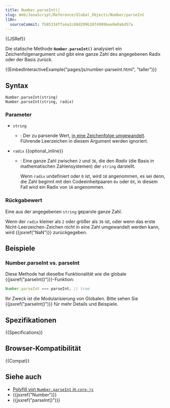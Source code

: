 ```yaml
---
title: Number.parseInt()
slug: Web/JavaScript/Reference/Global_Objects/Number/parseInt
l10n:
  sourceCommit: fb85334ffa4a2c88d209b1074909bee0e0abd57a
---
```


{{JSRef}}

Die statische Methode **`Number.parseInt()`** analysiert ein Zeichenfolgenargument und gibt eine ganze Zahl des angegebenen Radix oder der Basis zurück.

{{EmbedInteractiveExample("pages/js/number-parseint.html", "taller")}}

## Syntax

```js-nolint
Number.parseInt(string)
Number.parseInt(string, radix)
```

### Parameter

- `string`
  - : Der zu parsende Wert, [in eine Zeichenfolge umgewandelt](/de/docs/Web/JavaScript/Reference/Global_Objects/String#string_coercion). Führende Leerzeichen in diesem Argument werden ignoriert.
- `radix` {{optional_inline}}

  - : Eine ganze Zahl zwischen `2` und `36`, die den
    _Radix_ (die Basis in mathematischen Zahlensystemen) der
    `string` darstellt.

    Wenn `radix` undefiniert oder `0` ist, wird `10` angenommen, es sei denn, die Zahl beginnt mit den Codeeinheitpaaren `0x` oder `0X`, in diesem Fall wird ein Radix von `16` angenommen.

### Rückgabewert

Eine aus der angegebenen `string` geparste ganze Zahl.

Wenn der `radix` kleiner als `2` oder größer als `36` ist, oder wenn das erste Nicht-Leerzeichen-Zeichen nicht in eine Zahl umgewandelt werden kann,
wird {{jsxref("NaN")}} zurückgegeben.

## Beispiele

### Number.parseInt vs. parseInt

Diese Methode hat dieselbe Funktionalität wie die globale {{jsxref("parseInt()")}}-Funktion:

```js
Number.parseInt === parseInt; // true
```

Ihr Zweck ist die Modularisierung von Globalen. Bitte sehen Sie
{{jsxref("parseInt()")}} für mehr Details und Beispiele.

## Spezifikationen

{{Specifications}}

## Browser-Kompatibilität

{{Compat}}

## Siehe auch

- [Polyfill von `Number.parseInt` in `core-js`](https://github.com/zloirock/core-js#ecmascript-number)
- {{jsxref("Number")}}
- {{jsxref("parseInt()")}}

